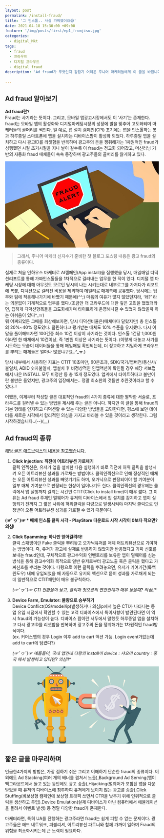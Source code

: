 ```yaml
---
layout: post
permalink: /install-fraud/
title: '그 인스톨.. 사실 가짜였어요😅'
date: 2021-04-18 15:30:00 +09:00
feature: '/img/posts/first/ep1_fromjisu.jpg'
categories:
  - digital_Mkt
tags:
  - fraud
  - 프라우드
  - 디지털 프라우드
  - digital fraud
description: 'Ad fraud가 무엇인지 감잡기 어려운 주니어 마케터들에게 이 글을 바칩니다.'

---
```


## Ad fraud 알아보기

**Ad fraud란?**<br>
  Fraud는 사기라는 뜻이다. 그리고, 모바일 앱광고시장에서도 이 ‘사기’는 존재한다. fraud는 모바일 앱의 활성화와 디지털마케팅시장의 성장에 발을 맞추어 고도화되며 마케터들의 골머리를 썩인다. 일 예로, 앱 설치 캠페인(CPI) 초기에는 앱을 인스톨하는 봇과 하루종일 스마트폰에 앱을 설치하는 디바이스팜이 활성화 되었다. 하루종일 앱을 설치하고 다시 광고ID를 리셋함을 반복하며 광고주의 돈을 쟁취해가는 1차원적인 fraud가 성행했던 시절 초기시절을 지나 날이 갈수록 이 fraud는 정교화 되어갔고, 머신러닝 기반의 자동화 fraud 매체들이 속속 등장하며 광고주들의 골머리를 앓게하고 있다.

 ![sum](/img/posts/first/onlineadfraud3.jpg)

 > 그래서, 주니어 마케터 신지수가 준비한 첫 블로그 포스팅 내용은 광고 fraud의 종류이다.

  실제로 처음 인하우스 마케터로 AI캠페인(App install)을 집행했을 당시, 매일매일 디덕션리포트를 통해 가짜인스톨들을 1차적으로 걸러내는 업무를 한 적이 있다. 디지털 앱 마케팅 시장에 대해 아무것도 모르던 당시의 나는 시키는대로 내부로그를 가져다가 리포트에 복붙, 디덕션으로 걸러진 비용을 제외하여 데일리로 매체측에 공유했다. 당시에는 업무와 팀에 적응해나가기에 바빴기 때문에(^^;) 마음의 여유가 많지 않았던지라, ‘왜?’ 라는 의문없이 기계적으로 업무를 했다.(조금만 더 프라우드에 대한 깊은 고민을 했었더라면, 딥하게 디덕션항목들을 고도화해가며 타이트하게 운영해나갈 수 있었지 않았을까 하는 아쉬움이 있다^_ㅠ) <br>
  뭐 어찌되었든 그때를 회상해보자면, 당시 디덕션비율은(매체마다 달랐지만) 총 인스톨의 20%~40% 정도였다. 클린하다고 평가받는 매체도 10% 수준을 유지했다. 다시 이 말을 풀이해보자면 100건중 최소 10건 이상이 사기라는 것이다. 인스톨 1건당 1,000원이라면 한 매체에서 10건이상, 즉 1만원 이상은 사기라는 뜻이다.  (이렇게 대놓고 사기를 시도하는 모습이 데이터들을 통해 매일매일 확인되는데, 더 정교하고 치밀하게 프라우드를 뿌리는 매체들은 얼마나 많겠냐구요..^_ㅠ.)

  당시 내부에서 사용하던 지표는 CTIT 10초미만, 60분초과, SDK/국가/앱버전/통신사/불일치, ADID 숫자불일치, 앱설치 후 비정상적인 인앱액션이 확인될 경우 해당 서브펍에서 나온 INSTALL 모두 미정산 등 총 15개 정도였다. 업계에서 타이트하다고 불만이란 불만은 들었지만, 광고주의 입장에서는.. 정말 최소한의 것들만 추린것이라고 할 수 있다..!

  어쨌든, 이제부터 작성할 글은 대표적인 fraud의 4가지 종류에 대한 짤막한 서술로, 프라우드를 걸러낼 수 있는 방법을 제시해 주는 글은 아니다. 하지만 이 글을 통해 fraud의 기본 형태를 인지하고 디덕션할 수 있는 다양한 방법들을 고민한다면, 평소에 보던 데이터를 새로운 시각에서 합리적인 의심을 가지고 바라볼 수 있을 것이라고 생각한다. 그럼 시작하겠습니다..(--)(__)




## Ad fraud의 종류
[해당 글은 애드브릭스의 내용을 참고했습니다.](https://help.adbrix.io/hc/ko)<br>

 1. **Click Injection: 직전에 어트리뷰션 가로채기<br>**
    클릭 인젝션은,  유저가 앱을 설치한 다음 실행하기 바로 직전에 허위 클릭을 발생시켜 오픈 어트리뷰션 성과를 가로채는 방법이다. 클릭인젝션으로 인해 정상적인 매체는 오픈 어트리뷰션 성과를 빼앗기기도 하며, 오가닉으로 판정되어야 할 기여분이 일부 매체 기여분으로 판정되는 현상이 일어나기도 한다. 클릭인젝션의 경우에는 클릭에서 앱 실행까지 걸리는 시간인 CTIT(Click to install time)이 매우 짧다. 그 이유는 Ad fraud 주체인 멀웨어가 유저의 디바이스에서 입 설치를 감지하고 앱이 실행되기 전까지 그 짧은 사위에 허위클릭을 다량으로 발생시켜야 마지막 클릭으로 인정받아 오픈 어트리뷰션 성과를 가로챌 수 있기 때문이다.

   **(☞ﾟヮﾟ)☞ * 매체 인스톨 클릭 시각 -  PlayStore 다운로드 시작 시각이 0보다 작으면? 의심!**

2. **Click Spamming: 하나만 얻어걸려라!<br>**
  클릭 스패밍이란 Fake 클릭을 뿌려놓고 오가닉유저를 매체 어트리뷰션으로 기여하는 방법이다. 즉, 유저가 광고에 실제로 반응하지 않았지만 반응했다고 가짜 신호를 보내는 fraud인데, 구체적으로 광고수익화 인벤토리를 보유한 앱이 멀웨어를 심는 방식을 통해 광고수익화 목적으로 일반 유저로부터 광고노출 혹은 클릭을 했다고 가짜신호를 뿌리는 것이다. 다량으로 이런 클릭을 뿌려놓으면, 유저가 기여기간(룩백윈도우) 내에 유입되었을 때 자동으로 유저의 액션으로 묻어 성과를 가로채게 되는데 일반적으로 CTIT패턴이 매우 불규칙하다.

   **(☞ﾟヮﾟ)☞* CTI 전환율이 낮고, 클릭과 첫오픈의 연관관계가 매우 낮을때? 의심!!**
3. **Device Farm, Emulator: 물량으로 승부하기<br>**
  Device Conflict(OS/model/ip)발생하거나 의심ip에서 높은 CTI가 나타나는 등 앱 유입 시점에서 확인할 수 있는 고객 디바이스에서 특이사항이 발견된다면 이 역시 fraud의 가능성이 높다. 디바이스 팜이란 서두에서 말했듯 하루종일 앱을 설치하고 다시 광고ID를 리셋함을 반복하며 광고주의 돈을 쟁취해가는 1차원적인 fraud방식이다.<br>
    (ex. 커머스앱의 경우 Login 이후 add to cart 액션 가능. Login event가없는데 add to cart에 담겼다?​)

   **(☞ﾟヮﾟ)☞* 예를들어, 국내 앱인데 다량의 install이 device : 샤오미 country : 중국 에서 발생하고 있다면? 의심!!**

   ![sum](/img/posts/first/onlineadfraud2.jpg)
   <br>

## 짧은 글을 마무리하며
 언급한4가지의 방법은, 가장 접하기 쉬운 그리고 이해하기 단순한 fraud의 종류이다. 이 외에도 Ad Stacking(여러 개의 배너를 겹쳐서 노출),Background Ad Serving(앱이 백그라운드에서 돌고 있는 동안에도 광고 송출),Hijacking(멀웨어가 포함된 앱을 다운받았을 때 유저의 디바이스에 침투하여 유저에게 보이지 않는 광고를 송출),Click Stuffing(비보상형 캠페인에 보상형 트래픽 쓰면서 CTR을 낮추기 위해 인위적으로 클릭을 생산하고 투입).Device Emulation(실제 디바이스가 아닌 컴퓨터에서 에뮬레이션을 돌려서 이벤트 발생) 등 정말 다양한 fraud가 존재한다.  

 마케터라면, 특히 UA를 진행하는 광고주라면 fraud는 쉽게 피할 수 없는 문제이다. 광고주들은 애드 네트워크, 퍼블리셔, 어트리뷰션 파트너와 함께 가까이 일하며 Fraud의 위험을 최소화시키는데 큰 노력이 필요하다.
